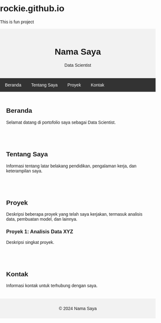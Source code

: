 # rockie.github.io
This is fun project

<!DOCTYPE html>
<html>
<head>
    <title>Portofolio Data Scientist</title>
    <style>
        body { font-family: Arial, sans-serif; margin: 0; padding: 0; }
        .header { background-color: #f2f2f2; padding: 20px; text-align: center; }
        .nav { overflow: hidden; background-color: #333; }
        .nav a { float: left; display: block; color: white; text-align: center; padding: 14px 16px; text-decoration: none; }
        .nav a:hover { background-color: #ddd; color: black; }
        .section { padding: 20px; }
        .footer { background-color: #f2f2f2; text-align: center; padding: 10px; }
    </style>
</head>
<body>

<div class="header">
    <h1>Nama Saya</h1>
    <p>Data Scientist</p>
</div>

<div class="nav">
    <a href="#home">Beranda</a>
    <a href="#about">Tentang Saya</a>
    <a href="#projects">Proyek</a>
    <a href="#contact">Kontak</a>
</div>

<div class="section" id="home">
    <h2>Beranda</h2>
    <p>Selamat datang di portofolio saya sebagai Data Scientist.</p>
</div>

<div class="section" id="about">
    <h2>Tentang Saya</h2>
    <p>Informasi tentang latar belakang pendidikan, pengalaman kerja, dan keterampilan saya.</p>
</div>

<div class="section" id="projects">
    <h2>Proyek</h2>
    <p>Deskripsi beberapa proyek yang telah saya kerjakan, termasuk analisis data, pembuatan model, dan lainnya.</p>
    <!-- Contoh proyek -->
    <div>
        <h3>Proyek 1: Analisis Data XYZ</h3>
        <p>Deskripsi singkat proyek.</p>
    </div>
    <!-- Tambahkan lebih banyak proyek sesuai kebutuhan -->
</div>

<div class="section" id="contact">
    <h2>Kontak</h2>
    <p>Informasi kontak untuk terhubung dengan saya.</p>
    <!-- Anda bisa menambahkan formulir kontak atau hanya email dan media sosial -->
</div>

<div class="footer">
    <p>&copy; 2024 Nama Saya</p>
</div>

</body>
</html>
